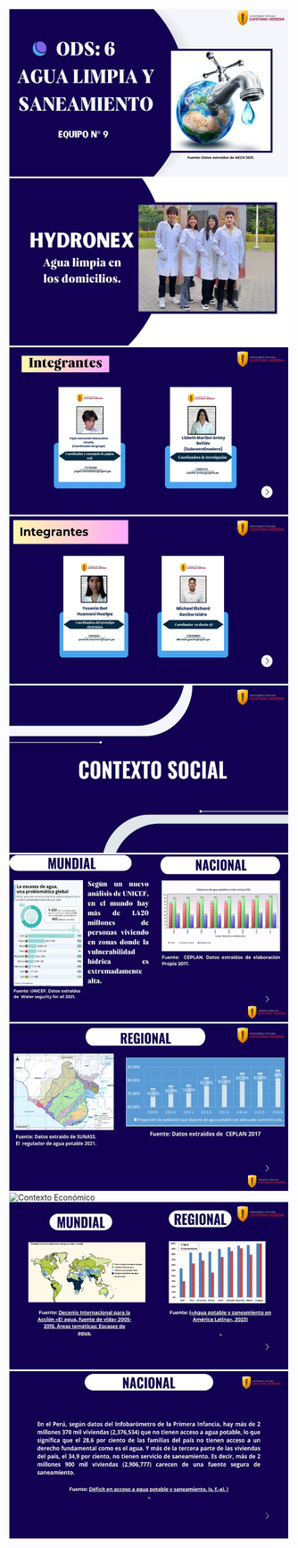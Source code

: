 <img src="../../Carpetas/Imagenes/ODS6.jpg" alt="ODS 6" width="500" height="300">
<img src="../../Carpetas/Imagenes/HYDRONEX.jpg" alt="HIDRONEX" width="500" height="300">
<img src="../../Carpetas/Imagenes/INTEGRANTES1.jpg" alt="Integrantes 1" width="500" height="300">
<img src="../../Carpetas/Imagenes/INTEGRANTES2.jpg" alt="Integrantes 2" width="500" height="300">
<img src="../../Carpetas/Imagenes/Contexto Social.jpg" alt="Contexto Social" width="500" height="300">
<img src="../../Carpetas/Imagenes/MUNDIAL, NACIONAL.jpg" alt="Mundial y Nacional" width="500" height="300">
<img src="../../Carpetas/Imagenes/REGIONAL.jpg" alt="Regional" width="500" height="300">
<img src="../../Carpetas/Imagenes/Contexto Econóomico.jpg" alt="Contexto Económico" width="500" height="300">
<img src="../../Carpetas/Imagenes/ECOMUNDIAL,ECOSOCIAL.jpg" alt="EcoMundial y EcoSocial" width="500" height="300">
<img src="../../Carpetas/Imagenes/ECONACIONAL.jpg" alt="EcoNacional" width="500" height="300">


